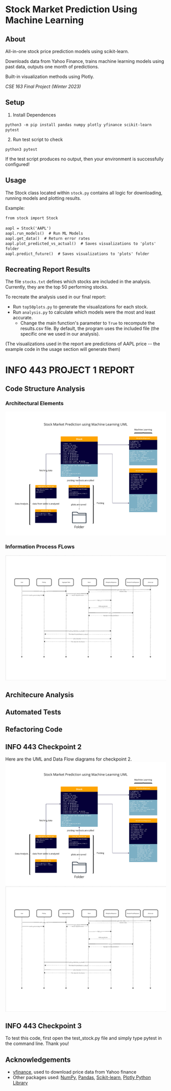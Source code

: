 # Stock Market Prediction Using Machine Learning

## About

All-in-one stock price prediction models using scikit-learn.

Downloads data from Yahoo Finance, trains machine learning models using past data, outputs one month of predictions.

Built-in visualization methods using Plotly.

*CSE 163 Final Project (Winter 2023)*

## Setup

1. Install Dependences

```{python}
python3 -m pip install pandas numpy plotly yfinance scikit-learn pytest
```

2. Run test script to check

```{python}
python3 pytest
```

If the test script produces no output, then your environment is successfully configured!

## Usage

The Stock class located within `stock.py` contains all logic for downloading, running models and plotting results.

Example:

```{python}
from stock import Stock

aapl = Stock('AAPL')
aapl.run_models()  # Run ML Models
aapl.get_data()  # Return error rates
aapl.plot_predicted_vs_actual()  # Saves visualizations to 'plots' folder 
aapl.predict_future()  # Saves visualizations to 'plots' folder 
```

## Recreating Report Results

The file `stocks.txt` defines which stocks are included in the analysis.  Currently, they are the top 50 performing stocks.

To recreate the analysis used in our final report:
- Run `top50plots.py` to generate the visualizations for each stock.
- Run `analysis.py` to calculate which models were the most and least accurate.
    - Change the main function's parameter to `True` to recompute the results.csv file.  By default, the program uses the included file (the specific one we used in our analysis).

(The visualizations used in the report are predictions of AAPL price -- the example code in the usage section will generate them)

# INFO 443 PROJECT 1 REPORT

## Code Structure Analysis

### Architectural Elements
![UML](images/Checkpoint_2_UML.jpg)
### Information Process FLows
![Data Flow](images/sequence_diagram.png)
## Architecure Analysis

## Automated Tests

## Refactoring Code

## INFO 443 Checkpoint 2

Here are the UML and Data Flow diagrams for checkpoint 2.
![UML](images/Checkpoint_2_UML.jpg)
![Data Flow](images/sequence_diagram.png)

## INFO 443 Checkpoint 3

To test this code, first open the test_stock.py file and simply type pytest in the command line. Thank you!

## Acknowledgements

- [yfinance](https://pypi.org/project/yfinance/), used to download price data from Yahoo finance
- Other packages used: [NumPy](https://numpy.org/), [Pandas](https://pandas.pydata.org/), [Scikit-learn](https://scikit-learn.org/stable/), [Plotly Python Library](https://plotly.com/python/)